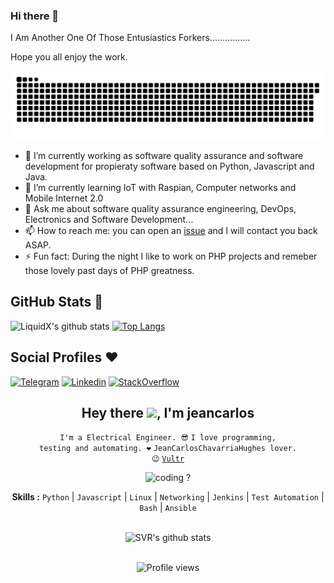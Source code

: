 ### Hi there 👋

I Am Another One Of Those Entusiastics Forkers................

Hope you all enjoy the work.

![snake gif](https://raw.githubusercontent.com/JeanCarlosChavarriaHughes/JeanCarlosChavarriaHughes/master/github-contribution-grid-snake.svg)

- 🔭 I’m currently working as software quality assurance and software development for propieraty software based on Python, Javascript and Java.
- 🌱 I’m currently learning IoT with Raspian, Computer networks and Mobile Internet 2.0
- 💬 Ask me about software quality assurance engineering, DevOps, Electronics and Software Development...
- 📫 How to reach me: you can open an [issue](https://github.com/JeanCarlosChavarriaHughes/JeanCarlosChavarriaHughes/issues) and I will contact you back ASAP.
- ⚡ Fun fact: During the night I like to work on PHP projects and remeber those lovely past days of PHP greatness.


## GitHub Stats 🌟

![LiquidX's github stats](https://github-readme-stats.vercel.app/api?username=JeanCarlosChavarriaHughes&theme=vue&count_private=true&show_icons=true&cache_seconds=1800)
[![Top Langs](https://github-readme-stats.vercel.app/api/top-langs/?username=JeanCarlosChavarriaHughes&layout=compact)](https://github.com/JeanCarlosChavarriaHughes/github-readme-stats)
<!-- ![counter](https://komarev.com/ghpvc/?username=JeanCarlosChavarriaHughes&style=flat-square) -->


## Social Profiles ♥️


[![Telegram](https://img.shields.io/badge/Telegram-FFFFFF?style=for-the-badge&logo=telegram&logoColor=white)](https://telegram.me/jeancarlos19)
[![Linkedin](https://img.shields.io/badge/LinkedIn-0077B5?style=for-the-badge&logo=linkedin&logoColor=white)](https://www.linkedin.com/in/jeancarloschavarriahughes/)
[![StackOverflow](https://img.shields.io/badge/stack%20overflow-FE7A16?logo=stack-overflow&logoColor=white&style=for-the-badge)](https://stackoverflow.com/users/4696051/negrotico19)



<div align="center">
<h2>Hey there <img src="https://github.com/svr666/svr666/blob/master/gifs/Hi.gif" width="30px">, I'm jeancarlos</h2>

<div align="center" width="50">

<code>I'm a Electrical Engineer. 😎</code>
<code>I love programming, testing and automating. ❤</code>
<code>JeanCarlosChavarriaHughes lover. 😉</code>
<code>[Vultr](https://www.vultr.com/?ref=8447944)</code>


<img src="https://github.com/svr666/svr666/blob/master/gifs/coding.gif" alt="coding ?">

<b>Skills :</b> <code>Python</code> | <code>Javascript</code> | <code>Linux</code> | <code>Networking</code> | <code>Jenkins</code> | <code>Test Automation</code> | <code>Bash</code> | <code>Ansible</code>

<br><img src="https://github-readme-stats.vercel.app/api?username=JeanCarlosChavarriaHughes&hide=prs,issues&show_icons=true&title_color=2979FF&text_color=ffffff&icon_color=2979FF&bg_color=151b24" alt="SVR's github stats">

<br><img src="https://gpvc.arturio.dev/JeanCarlosChavarriaHughes" alt="Profile views">

</div>
